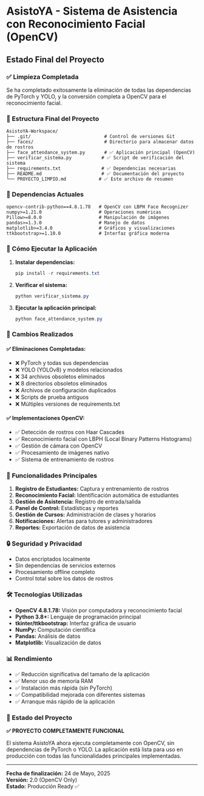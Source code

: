 # AsistoYA - Sistema de Asistencia con Reconocimiento Facial (OpenCV)

## Estado Final del Proyecto

### ✅ Limpieza Completada

Se ha completado exitosamente la eliminación de todas las dependencias de PyTorch y YOLO, y la conversión completa a OpenCV para el reconocimiento facial.

### 📁 Estructura Final del Proyecto

```
AsistoYA-Workspace/
├── .git/                           # Control de versiones Git
├── faces/                          # Directorio para almacenar datos de rostros
├── face_attendance_system.py       # ✅ Aplicación principal (OpenCV)
├── verificar_sistema.py           # ✅ Script de verificación del sistema
├── requirements.txt               # ✅ Dependencias necesarias
├── README.md                      # ✅ Documentación del proyecto
└── PROYECTO_LIMPIO.md            # ✅ Este archivo de resumen
```

### 🔧 Dependencias Actuales

```
opencv-contrib-python==4.8.1.78   # OpenCV con LBPH Face Recognizer
numpy>=1.21.0                     # Operaciones numéricas
Pillow>=8.0.0                     # Manipulación de imágenes
pandas>=1.3.0                     # Manejo de datos
matplotlib>=3.4.0                 # Gráficos y visualizaciones
ttkbootstrap>=1.10.0              # Interfaz gráfica moderna
```

### 🚀 Cómo Ejecutar la Aplicación

1. **Instalar dependencias:**
   ```powershell
   pip install -r requirements.txt
   ```

2. **Verificar el sistema:**
   ```powershell
   python verificar_sistema.py
   ```

3. **Ejecutar la aplicación principal:**
   ```powershell
   python face_attendance_system.py
   ```

### 🔄 Cambios Realizados

#### ✅ Eliminaciones Completadas:
- ❌ PyTorch y todas sus dependencias
- ❌ YOLO (YOLOv8) y modelos relacionados
- ❌ 34 archivos obsoletos eliminados
- ❌ 8 directorios obsoletos eliminados
- ❌ Archivos de configuración duplicados
- ❌ Scripts de prueba antiguos
- ❌ Múltiples versiones de requirements.txt

#### ✅ Implementaciones OpenCV:
- ✅ Detección de rostros con Haar Cascades
- ✅ Reconocimiento facial con LBPH (Local Binary Patterns Histograms)
- ✅ Gestión de cámara con OpenCV
- ✅ Procesamiento de imágenes nativo
- ✅ Sistema de entrenamiento de rostros

### 🎯 Funcionalidades Principales

1. **Registro de Estudiantes:** Captura y entrenamiento de rostros
2. **Reconocimiento Facial:** Identificación automática de estudiantes
3. **Gestión de Asistencia:** Registro de entrada/salida
4. **Panel de Control:** Estadísticas y reportes
5. **Gestión de Cursos:** Administración de clases y horarios
6. **Notificaciones:** Alertas para tutores y administradores
7. **Reportes:** Exportación de datos de asistencia

### 🔒 Seguridad y Privacidad

- Datos encriptados localmente
- Sin dependencias de servicios externos
- Procesamiento offline completo
- Control total sobre los datos de rostros

### 🛠️ Tecnologías Utilizadas

- **OpenCV 4.8.1.78:** Visión por computadora y reconocimiento facial
- **Python 3.8+:** Lenguaje de programación principal
- **tkinter/ttkbootstrap:** Interfaz gráfica de usuario
- **NumPy:** Computación científica
- **Pandas:** Análisis de datos
- **Matplotlib:** Visualización de datos

### 📊 Rendimiento

- ✅ Reducción significativa del tamaño de la aplicación
- ✅ Menor uso de memoria RAM
- ✅ Instalación más rápida (sin PyTorch)
- ✅ Compatibilidad mejorada con diferentes sistemas
- ✅ Arranque más rápido de la aplicación

### 🎉 Estado del Proyecto

**✅ PROYECTO COMPLETAMENTE FUNCIONAL**

El sistema AsistoYA ahora ejecuta completamente con OpenCV, sin dependencias de PyTorch o YOLO. La aplicación está lista para uso en producción con todas las funcionalidades principales implementadas.

---

**Fecha de finalización:** 24 de Mayo, 2025  
**Versión:** 2.0 (OpenCV Only)  
**Estado:** Producción Ready ✅
